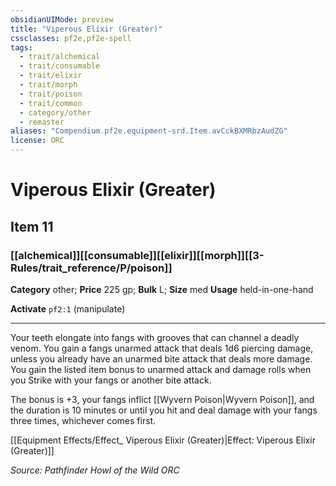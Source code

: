```yaml
---
obsidianUIMode: preview
title: "Viperous Elixir (Greater)"
cssclasses: pf2e,pf2e-spell
tags:
  - trait/alchemical
  - trait/consumable
  - trait/elixir
  - trait/morph
  - trait/poison
  - trait/common
  - category/other
  - remaster
aliases: "Compendium.pf2e.equipment-srd.Item.avCckBXMRbzAudZG"
license: ORC
---
```

# Viperous Elixir (Greater)
## Item 11
### [[alchemical]][[consumable]][[elixir]][[morph]][[3-Rules/trait_reference/P/poison]]

**Category** other; 
**Price** 225 gp; 
**Bulk** L; **Size** med
**Usage** held-in-one-hand

**Activate** `pf2:1` (manipulate)

* * *

Your teeth elongate into fangs with grooves that can channel a deadly venom. You gain a fangs unarmed attack that deals 1d6 piercing damage, unless you already have an unarmed bite attack that deals more damage. You gain the listed item bonus to unarmed attack and damage rolls when you Strike with your fangs or another bite attack.

The bonus is +3, your fangs inflict [[Wyvern Poison|Wyvern Poison]], and the duration is 10 minutes or until you hit and deal damage with your fangs three times, whichever comes first.

[[Equipment Effects/Effect_ Viperous Elixir (Greater)|Effect: Viperous Elixir (Greater)]]

*Source: Pathfinder Howl of the Wild*
*ORC*